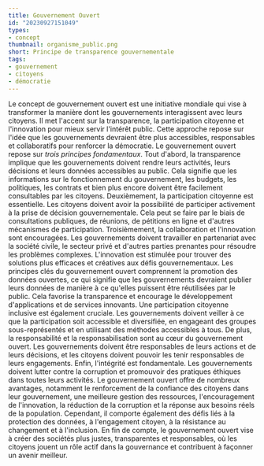 ```yaml
---
title: Gouvernement Ouvert
id: "20230927151049"
types:
- concept
thumbnail: organisme_public.png
short: Principe de transparence gouvernementale
tags:
- gouvernement
- citoyens
- démocratie
---
```


Le concept de gouvernement ouvert est une initiative mondiale qui vise à transformer la manière dont les gouvernements interagissent avec leurs citoyens. Il met l'accent sur la transparence, la participation citoyenne et l'innovation pour mieux servir l'intérêt public. Cette approche repose sur l'idée que les gouvernements devraient être plus accessibles, responsables et collaboratifs pour renforcer la démocratie.
Le gouvernement ouvert repose sur *trois principes fondamentaux*. 
Tout d'abord, la transparence implique que les gouvernements doivent rendre leurs activités, leurs décisions et leurs données accessibles au public. Cela signifie que les informations sur le fonctionnement du gouvernement, les budgets, les politiques, les contrats et bien plus encore doivent être facilement consultables par les citoyens.
Deuxièmement, la participation citoyenne est essentielle. Les citoyens doivent avoir la possibilité de participer activement à la prise de décision gouvernementale. Cela peut se faire par le biais de consultations publiques, de réunions, de pétitions en ligne et d'autres mécanismes de participation.
Troisièmement, la collaboration et l'innovation sont encouragées. Les gouvernements doivent travailler en partenariat avec la société civile, le secteur privé et d'autres parties prenantes pour résoudre les problèmes complexes. L'innovation est stimulée pour trouver des solutions plus efficaces et créatives aux défis gouvernementaux.
Les principes clés du gouvernement ouvert comprennent la promotion des données ouvertes, ce qui signifie que les gouvernements devraient publier leurs données de manière à ce qu'elles puissent être réutilisées par le public. Cela favorise la transparence et encourage le développement d'applications et de services innovants.
Une participation citoyenne inclusive est également cruciale. Les gouvernements doivent veiller à ce que la participation soit accessible et diversifiée, en engageant des groupes sous-représentés et en utilisant des méthodes accessibles à tous.
De plus, la responsabilité et la responsabilisation sont au cœur du gouvernement ouvert. Les gouvernements doivent être responsables de leurs actions et de leurs décisions, et les citoyens doivent pouvoir les tenir responsables de leurs engagements.
Enfin, l'intégrité est fondamentale. Les gouvernements doivent lutter contre la corruption et promouvoir des pratiques éthiques dans toutes leurs activités.
Le gouvernement ouvert offre de nombreux avantages, notamment le renforcement de la confiance des citoyens dans leur gouvernement, une meilleure gestion des ressources, l'encouragement de l'innovation, la réduction de la corruption et la réponse aux besoins réels de la population. Cependant, il comporte également des défis liés à la protection des données, à l'engagement citoyen, à la résistance au changement et à l'inclusion.
En fin de compte, le gouvernement ouvert vise à créer des sociétés plus justes, transparentes et responsables, où les citoyens jouent un rôle actif dans la gouvernance et contribuent à façonner un avenir meilleur.
